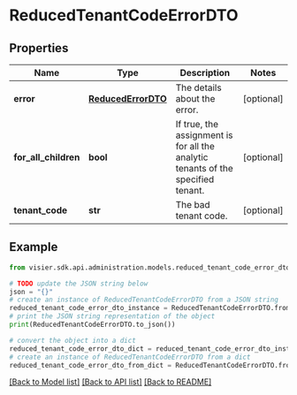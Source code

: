 # ReducedTenantCodeErrorDTO


## Properties

Name | Type | Description | Notes
------------ | ------------- | ------------- | -------------
**error** | [**ReducedErrorDTO**](ReducedErrorDTO.md) | The details about the error. | [optional] 
**for_all_children** | **bool** | If true, the assignment is for all the analytic tenants of the specified tenant. | [optional] 
**tenant_code** | **str** | The bad tenant code. | [optional] 

## Example

```python
from visier.sdk.api.administration.models.reduced_tenant_code_error_dto import ReducedTenantCodeErrorDTO

# TODO update the JSON string below
json = "{}"
# create an instance of ReducedTenantCodeErrorDTO from a JSON string
reduced_tenant_code_error_dto_instance = ReducedTenantCodeErrorDTO.from_json(json)
# print the JSON string representation of the object
print(ReducedTenantCodeErrorDTO.to_json())

# convert the object into a dict
reduced_tenant_code_error_dto_dict = reduced_tenant_code_error_dto_instance.to_dict()
# create an instance of ReducedTenantCodeErrorDTO from a dict
reduced_tenant_code_error_dto_from_dict = ReducedTenantCodeErrorDTO.from_dict(reduced_tenant_code_error_dto_dict)
```
[[Back to Model list]](../README.md#documentation-for-models) [[Back to API list]](../README.md#documentation-for-api-endpoints) [[Back to README]](../README.md)


